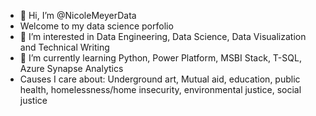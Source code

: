- 👋 Hi, I’m @NicoleMeyerData 
- Welcome to my data science porfolio
- 👀 I’m interested in Data Engineering, Data Science, Data Visualization and Technical Writing
- 🌱 I’m currently learning Python, Power Platform, MSBI Stack, T-SQL, Azure Synapse Analytics
- Causes I care about: Underground art, Mutual aid, education, public health, homelessness/home insecurity, environmental justice, social justice
<!---
NicoleMeyerData/NicoleMeyerData is a ✨ special ✨ repository because its `README.md` (this file) appears on your GitHub profile.
You can click the Preview link to take a look at your changes.
--->
